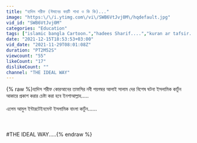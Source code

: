 ```yaml
---
title: "হাদিস শরীফ (ঈমানের কয়টি শাখা ও কি কি)..."
image: "https:\/\/i.ytimg.com\/vi\/SWB6VtJvj0M\/hqdefault.jpg"
vid_id: "SWB6VtJvj0M"
categories: "Education"
tags: ["islamic bangla Cartoon.","hadees Sharif....","kuran ar tafsir.."]
date: "2021-12-15T18:53:53+03:00"
vid_date: "2021-11-29T08:01:08Z"
duration: "PT2M52S"
viewcount: "55"
likeCount: "17"
dislikeCount: ""
channel: "THE IDEAL WAY"
---
```

{% raw %}হাদিস শরীফ কোরআনের তাফসির  নবী পয়গম্বর আলাই সালাম দের বিশেষ ঘটনা ইসলামিক কার্টুন আকারে প্রকাশ করার চেষ্টা করা হবে ইনশাআল্লাহ.....<br /><br />এলেম আমুল ইন্টারটেইনমেন্ট ইসলামিক বাংলা কার্টুন......<br /><br /><br /><br />#THE IDEAL WAY.....{% endraw %}
